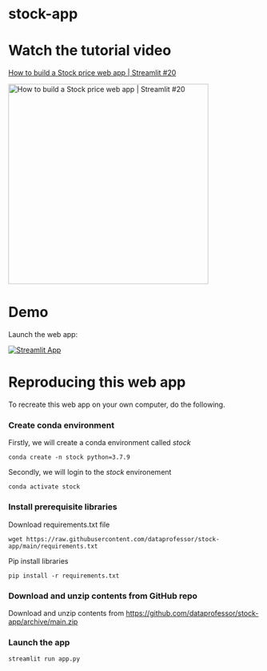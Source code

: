 # stock-app

# Watch the tutorial video

[How to build a Stock price web app | Streamlit #20](https://youtu.be/0pHJOzNDdOo)

<a href="https://youtu.be/0pHJOzNDdOo"><img src="http://img.youtube.com/vi/0pHJOzNDdOo/0.jpg" alt="How to build a Stock price web app | Streamlit #20" title="How to build a Stock price web app | Streamlit #20" width="400" /></a>

# Demo

Launch the web app:

[![Streamlit App](https://static.streamlit.io/badges/streamlit_badge_black_white.svg)](https://share.streamlit.io/dataprofessor/stock-app/main/app.py)

# Reproducing this web app
To recreate this web app on your own computer, do the following.

### Create conda environment
Firstly, we will create a conda environment called *stock*
```
conda create -n stock python=3.7.9
```
Secondly, we will login to the *stock* environement
```
conda activate stock
```
### Install prerequisite libraries

Download requirements.txt file

```
wget https://raw.githubusercontent.com/dataprofessor/stock-app/main/requirements.txt

```

Pip install libraries
```
pip install -r requirements.txt
```

###  Download and unzip contents from GitHub repo

Download and unzip contents from https://github.com/dataprofessor/stock-app/archive/main.zip

###  Launch the app

```
streamlit run app.py
```
